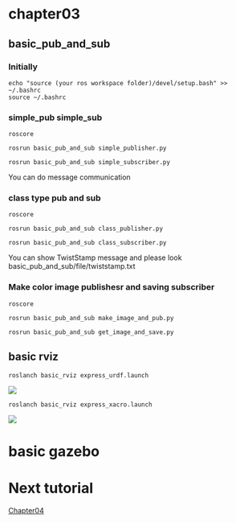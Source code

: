 # chapter03
## basic_pub_and_sub
### Initially
```
echo "source (your ros workspace folder)/devel/setup.bash" >> ~/.bashrc
source ~/.bashrc
```
### simple_pub simple_sub
```
roscore
```
```
rosrun basic_pub_and_sub simple_publisher.py
```
```
rosrun basic_pub_and_sub simple_subscriber.py
```
You can do message communication

### class type pub and sub
```
roscore
```
```
rosrun basic_pub_and_sub class_publisher.py
```
```
rosrun basic_pub_and_sub class_subscriber.py
```
You can show TwistStamp message and please look basic_pub_and_sub/file/twiststamp.txt

### Make color image publishesr and saving subscriber
```
roscore
```
```
rosrun basic_pub_and_sub make_image_and_pub.py
```
```
rosrun basic_pub_and_sub get_image_and_save.py
```





## basic rviz
```
roslanch basic_rviz express_urdf.launch
```
<img src="https://github.com/tsuchidashinya/arm_tutorial/blob/main/chapter03/img/image_1.png">

```
roslanch basic_rviz express_xacro.launch
```
<img src="https://github.com/tsuchidashinya/arm_tutorial/blob/main/chapter03/img/image_2.png">

# basic gazebo

# Next tutorial
<a href="https://github.com/tsuchidashinya/arm_tutorial/tree/main/chapter04">Chapter04</a>